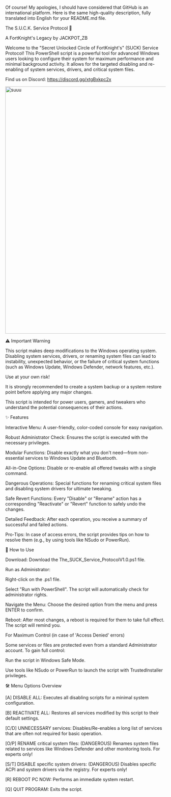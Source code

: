 Of course! My apologies, I should have considered that GitHub is an international platform. Here is the same high-quality description, fully translated into English for your README.md file.

The S.U.C.K. Service Protocol 🚀

A FortKnight's Legacy by JACKPOT_ZB

Welcome to the "Secret Unlocked Circle of FortKnight's" (SUCK) Service Protocol! This PowerShell script is a powerful tool for advanced Windows users looking to configure their system for maximum performance and minimal background activity. It allows for the targeted disabling and re-enabling of system services, drivers, and critical system files.

Find us on Discord: https://discord.gg/xtgBxkpc2x

<img width="897" height="776" alt="suuu" src="https://github.com/user-attachments/assets/90faeb01-898c-4a9f-8e0e-24776d0b4096" />


⚠️ Important Warning

This script makes deep modifications to the Windows operating system. Disabling system services, drivers, or renaming system files can lead to instability, unexpected behavior, or the failure of critical system functions (such as Windows Update, Windows Defender, network features, etc.).

Use at your own risk!

It is strongly recommended to create a system backup or a system restore point before applying any major changes.

This script is intended for power users, gamers, and tweakers who understand the potential consequences of their actions.

✨ Features

Interactive Menu: A user-friendly, color-coded console for easy navigation.

Robust Administrator Check: Ensures the script is executed with the necessary privileges.

Modular Functions: Disable exactly what you don't need—from non-essential services to Windows Update and Bluetooth.

All-in-One Options: Disable or re-enable all offered tweaks with a single command.

Dangerous Operations: Special functions for renaming critical system files and disabling system drivers for ultimate tweaking.

Safe Revert Functions: Every "Disable" or "Rename" action has a corresponding "Reactivate" or "Revert" function to safely undo the changes.

Detailed Feedback: After each operation, you receive a summary of successful and failed actions.

Pro-Tips: In case of access errors, the script provides tips on how to resolve them (e.g., by using tools like NSudo or PowerRun).

🚀 How to Use

Download: Download the The_SUCK_Service_ProtocolV1.0.ps1 file.

Run as Administrator:

Right-click on the .ps1 file.

Select "Run with PowerShell". The script will automatically check for administrator rights.

Navigate the Menu: Choose the desired option from the menu and press ENTER to confirm.

Reboot: After most changes, a reboot is required for them to take full effect. The script will remind you.

For Maximum Control (in case of 'Access Denied' errors)

Some services or files are protected even from a standard Administrator account. To gain full control:

Run the script in Windows Safe Mode.

Use tools like NSudo or PowerRun to launch the script with TrustedInstaller privileges.

🛠️ Menu Options Overview

[A] DISABLE ALL: Executes all disabling scripts for a minimal system configuration.

[B] REACTIVATE ALL: Restores all services modified by this script to their default settings.

[C/D] UNNECESSARY services: Disables/Re-enables a long list of services that are often not required for basic operation.

[O/P] RENAME critical system files: (DANGEROUS) Renames system files related to services like Windows Defender and other monitoring tools. For experts only!

[S/T] DISABLE specific system drivers: (DANGEROUS) Disables specific ACPI and system drivers via the registry. For experts only!

[R] REBOOT PC NOW: Performs an immediate system restart.

[Q] QUIT PROGRAM: Exits the script.
